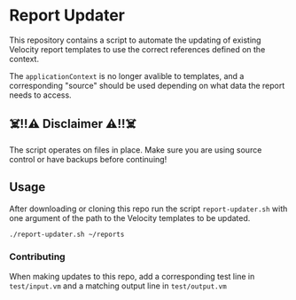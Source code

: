 # Report Updater
This repository contains a script to automate the updating of existing Velocity report templates to use the correct references defined on the context.

The `applicationContext` is no longer avalible to templates, and a corresponding "source" should be used depending on what data the report needs to access.


## ☠️‼️⚠️ Disclaimer ⚠️‼️☠️
The script operates on files in place. Make sure you are using source control or have backups before continuing!


## Usage
After downloading or cloning this repo run the script `report-updater.sh` with one argument of the path to the Velocity templates to be updated.
```sh
./report-updater.sh ~/reports
```

### Contributing
When making updates to this repo, add a corresponding test line in `test/input.vm`
and a matching output line in `test/output.vm`
